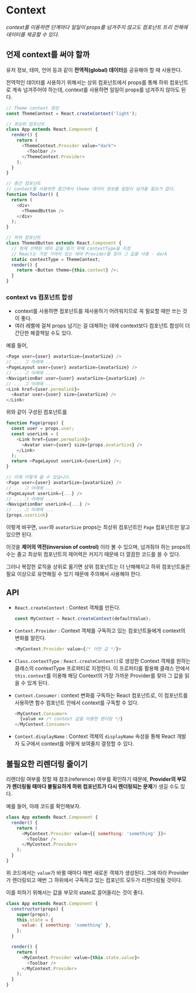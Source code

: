 # Context

_context를 이용하면 단계마다 일일이 props를 넘겨주지 않고도 컴포넌트 트리 전체에 데이터를 제공할 수 있다._

## 언제 context를 써야 할까

유저 정보, 테마, 언어 등과 같이 **전역적(global) 데이터**를 공유해야 할 때 사용한다.

전역적인 데이터를 사용하기 위해서는 상위 컴포넌트에서 props를 통해 하위 컴포넌트로 계속 넘겨주어야 하는데, context를 사용하면 일일이 props를 넘겨주지 않아도 된다.

```js
// Theme context 생성
const ThemeContext = React.createContext('light');

// 최상위 컴포넌트
class App extends React.Component {
  render() {
    return (
      <ThemeContext.Provider value="dark">
        <Toolbar />
      </ThemeContext.Provider>
    );
  }
}

// 중간 컴포넌트
// context를 사용하면 중간에서 theme 데이터 정보를 일일이 넘겨줄 필요가 없다.
function Toolbar() {
  return (
    <div>
      <ThemedButton />
    </div>
  );
}

// 하위 컴포넌트
class ThemedButton extends React.Component {
  // 현재 선택된 테마 값을 읽기 위해 contextType을 지정
  // React는 가장 가까이 있는 테마 Provider를 찾아 그 값을 사용 - dark
  static contextType = ThemeContext;
  render() {
    return <Button theme={this.context} />;
  }
}
```

### context vs 컴포넌트 합성

- context를 사용하면 컴포넌트를 재사용하기 어려워지므로 꼭 필요할 때만 쓰는 것이 좋다.
- 여러 레벨에 걸쳐 props 넘기는 걸 대체하는 데에 context보다 컴포넌트 합성이 더 간단한 해결책일 수도 있다.

예를 들어,

```js
<Page user={user} avatarSize={avatarSize} />
// ... 그 아래에 ...
<PageLayout user={user} avatarSize={avatarSize} />
// ... 그 아래에 ...
<NavigationBar user={user} avatarSize={avatarSize} />
// ... 그 아래에 ...
<Link href={user.permalink}>
  <Avatar user={user} size={avatarSize} />
</Link>
```

위와 같이 구성된 컴포넌트를

```js
function Page(props) {
  const user = props.user;
  const userLink = (
    <Link href={user.permalink}>
      <Avatar user={user} size={props.avatarSize} />
    </Link>
  );
  return <PageLayout userLink={userLink} />;
}

// 이제 이렇게 쓸 수 있습니다.
<Page user={user} avatarSize={avatarSize} />
// ... 그 아래에 ...
<PageLayout userLink={...} />
// ... 그 아래에 ...
<NavigationBar userLink={...} />
// ... 그 아래에 ...
{props.userLink}
```

이렇게 바꾸면, `user`와 `avatarSize` props는 최상위 컴포넌트인 `Page` 컴포넌트만 알고 있으면 된다.

이것을 **제어의 역전(inversion of control)** 이라 볼 수 있으며, 넘겨줘야 하는 props의 수는 줄고 최상위 컴포넌트의 제어력은 커지기 때문에 더 깔끔한 코드를 쓸 수 있다.

그러나 복잡한 로직을 상위로 옮기면 상위 컴포넌트는 더 난해해지고 하위 컴포넌트들은 필요 이상으로 유연해질 수 있기 때문에 주의해서 사용해야 한다.

## API

- `React.createContext` : Context 객체를 만든다.

  ```js
  const MyContext = React.createContext(defaultValue);
  ```

- `Context.Provider` : Context 객체를 구독하고 있는 컴포넌트들에게 context의 변화를 알린다.

  ```js
  <MyContext.Provider value={/* 어떤 값 */}>
  ```

- `Class.contextType` : `React.createContext()`로 생성한 Context 객체를 원하는 클래스의 contextType 프로퍼티로 지정한다. 이 프로퍼티를 활용해 클래스 안에서 `this.context`를 이용해 해당 Context의 가장 가까운 Provider를 찾아 그 값을 읽을 수 있게 된다.
- `Context.Consumer` : context 변화를 구독하는 React 컴포넌트로, 이 컴포넌트를 사용하면 함수 컴포넌트 안에서 context를 구독할 수 있다.

  ```js
  <MyContext.Consumer>
    {value => /* context 값을 이용한 렌더링 */}
  </MyContext.Consumer>
  ```

- `Context.displayName` : Context 객체의 `displayName` 속성을 통해 React 개발자 도구에서 context를 어떻게 보여줄지 결정할 수 있다.

## 불필요한 리렌더링 줄이기

리렌더링 여부를 정할 때 참조(reference) 여부를 확인하기 때문에, **Provider의 부모가 렌더링될 때마다 불필요하게 하위 컴포넌트가 다시 렌더링되는 문제**가 생길 수도 있다.

예를 들어, 아래 코드를 확인해보자.

```js
class App extends React.Component {
  render() {
    return (
      <MyContext.Provider value={{ something: 'something' }}>
        <Toolbar />
      </MyContext.Provider>
    );
  }
}
```

위 코드에서는 `value`가 바뀔 때마다 매번 새로운 객체가 생성된다. 그에 따라 Provider가 렌더링되고 매번 그 하위에서 구독하고 있는 컴포넌트 모두가 리렌더링될 것이다.

이를 피하기 위해서는 값을 부모의 state로 끌어올리는 것이 좋다.

```js
class App extends React.Component {
  constructor(props) {
    super(props);
    this.state = {
      value: { something: 'something' },
    };
  }

  render() {
    return (
      <MyContext.Provider value={this.state.value}>
        <Toolbar />
      </MyContext.Provider>
    );
  }
}
```
